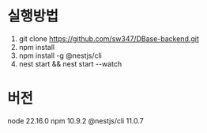 # 실행방법

1. git clone https://github.com/sw347/DBase-backend.git
2. npm install
3. npm install -g @nestjs/cli
4. nest start && nest start --watch

# 버전

node 22.16.0
npm 10.9.2
@nestjs/cli 11.0.7
